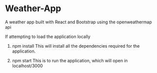 # Weather-App
A weather app built with React and Bootstrap using the openweathermap api

If attempting to load the application locally

1. npm install
  This will install all the dependencies required for the application.
  
2. npm start
  This is to run the application, which will open in localhost/3000
